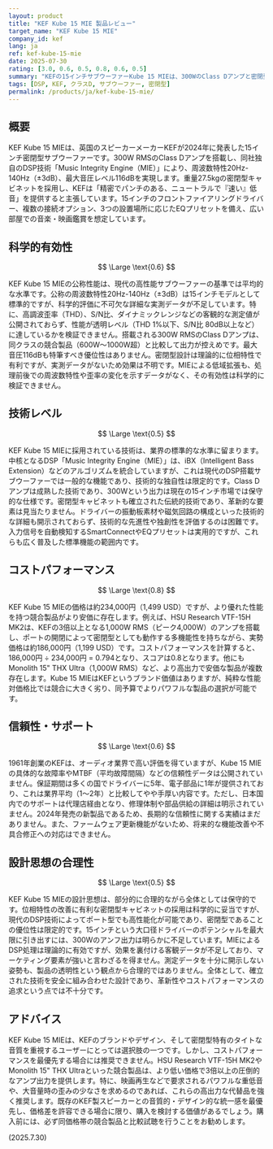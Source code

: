 ```yaml
---
layout: product
title: "KEF Kube 15 MIE 製品レビュー"
target_name: "KEF Kube 15 MIE"
company_id: kef
lang: ja
ref: kef-kube-15-mie
date: 2025-07-30
rating: [3.0, 0.6, 0.5, 0.8, 0.6, 0.5]
summary: "KEFの15インチサブウーファーKube 15 MIEは、300WのClass Dアンプと密閉型設計を採用し、MIE DSP処理により20Hzまでの低域再生を実現しますが、同等以上の性能を持つ競合製品がより安価なためコストパフォーマンスで劣ります。"
tags: [DSP, KEF, クラスD, サブウーファー, 密閉型]
permalink: /products/ja/kef-kube-15-mie/
---
```

## 概要

KEF Kube 15 MIEは、英国のスピーカーメーカーKEFが2024年に発表した15インチ密閉型サブウーファーです。300W RMSのClass Dアンプを搭載し、同社独自のDSP技術「Music Integrity Engine（MIE）」により、周波数特性20Hz-140Hz（±3dB）、最大音圧レベル116dBを実現します。重量27.5kgの密閉型キャビネットを採用し、KEFは「精密でパンチのある、ニュートラルで『速い』低音」を提供すると主張しています。15インチのフロントファイアリングドライバー、複数の接続オプション、3つの設置場所に応じたEQプリセットを備え、広い部屋での音楽・映画鑑賞を想定しています。

## 科学的有効性

$$ \Large \text{0.6} $$

KEF Kube 15 MIEの公称性能は、現代の高性能サブウーファーの基準では平均的な水準です。公称の周波数特性20Hz-140Hz（±3dB）は15インチモデルとして標準的ですが、科学的評価に不可欠な詳細な実測データが不足しています。特に、高調波歪率（THD）、S/N比、ダイナミックレンジなどの客観的な測定値が公開されておらず、性能が透明レベル（THD 1%以下、S/N比 80dB以上など）に達しているかを検証できません。搭載される300W RMSのClass Dアンプは、同クラスの競合製品（600W〜1000W超）と比較して出力が控えめです。最大音圧116dBも特筆すべき優位性はありません。密閉型設計は理論的に位相特性で有利ですが、実測データがないため効果は不明です。MIEによる低域拡張も、処理前後での周波数特性や歪率の変化を示すデータがなく、その有効性は科学的に検証できません。

## 技術レベル

$$ \Large \text{0.5} $$

KEF Kube 15 MIEに採用されている技術は、業界の標準的な水準に留まります。中核となるDSP「Music Integrity Engine（MIE）」は、iBX（Intelligent Bass Extension）などのアルゴリズムを統合していますが、これは現代のDSP搭載サブウーファーでは一般的な機能であり、技術的な独自性は限定的です。Class Dアンプは成熟した技術であり、300Wという出力は現在の15インチ市場では保守的な仕様です。密閉型キャビネットも確立された伝統的技術であり、革新的な要素は見当たりません。ドライバーの振動板素材や磁気回路の構成といった技術的な詳細も開示されておらず、技術的な先進性や独創性を評価するのは困難です。入力信号を自動検知するSmartConnectやEQプリセットは実用的ですが、これらも広く普及した標準機能の範囲内です。

## コストパフォーマンス

$$ \Large \text{0.8} $$

KEF Kube 15 MIEの価格は約234,000円（1,499 USD）ですが、より優れた性能を持つ競合製品がより安価に存在します。例えば、HSU Research VTF-15H MK2は、KEFの3倍以上となる1,000W RMS（ピーク4,000W）のアンプを搭載し、ポートの開閉によって密閉型としても動作する多機能性を持ちながら、実勢価格は約186,000円（1,199 USD）です。コストパフォーマンスを計算すると、186,000円 ÷ 234,000円 = 0.794となり、スコアは0.8となります。他にもMonolith 15" THX Ultra（1,000W RMS）など、より高出力で安価な製品が複数存在します。Kube 15 MIEはKEFというブランド価値はありますが、純粋な性能対価格比では競合に大きく劣り、同予算でよりパワフルな製品の選択が可能です。

## 信頼性・サポート

$$ \Large \text{0.6} $$

1961年創業のKEFは、オーディオ業界で高い評価を得ていますが、Kube 15 MIEの具体的な故障率やMTBF（平均故障間隔）などの信頼性データは公開されていません。保証期間は多くの国でドライバーに5年、電子部品に1年が提供されており、これは業界平均（1〜2年）と比較してやや手厚い内容です。ただし、日本国内でのサポートは代理店経由となり、修理体制や部品供給の詳細は明示されていません。2024年発売の新製品であるため、長期的な信頼性に関する実績はまだありません。また、ファームウェア更新機能がないため、将来的な機能改善や不具合修正への対応はできません。

## 設計思想の合理性

$$ \Large \text{0.5} $$

KEF Kube 15 MIEの設計思想は、部分的に合理的ながら全体としては保守的です。位相特性の改善に有利な密閉型キャビネットの採用は科学的に妥当ですが、現代のDSP技術によってポート型でも高性能化が可能であり、密閉型であることの優位性は限定的です。15インチという大口径ドライバーのポテンシャルを最大限に引き出すには、300Wのアンフ出力は明らかに不足しています。MIEによるDSP処理は理論的に有効ですが、効果を裏付ける客観データが不足しており、マーケティング要素が強いと言わざるを得ません。測定データを十分に開示しない姿勢も、製品の透明性という観点から合理的ではありません。全体として、確立された技術を安全に組み合わせた設計であり、革新性やコストパフォーマンスの追求という点では不十分です。

## アドバイス

KEF Kube 15 MIEは、KEFのブランドやデザイン、そして密閉型特有のタイトな音質を重視するユーザーにとっては選択肢の一つです。しかし、コストパフォーマンスを最優先する場合には推奨できません。HSU Research VTF-15H MK2やMonolith 15" THX Ultraといった競合製品は、より低い価格で3倍以上の圧倒的なアンプ出力を提供します。特に、映画再生などで要求されるパワフルな重低音や、大音量時の歪みの少なさを求めるのであれば、これらの高出力な代替品を強く推奨します。既存のKEF製スピーカーとの音質的・デザイン的な統一感を最優先し、価格差を許容できる場合に限り、購入を検討する価値があるでしょう。購入前には、必ず同価格帯の競合製品と比較試聴を行うことをお勧めします。

(2025.7.30)
